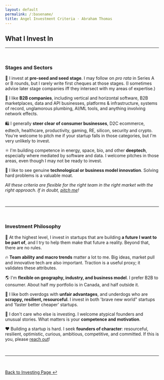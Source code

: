 ```yaml
---
layout: default
permalink: /:basename/
title: Angel Investment Criteria · Abraham Thomas
---
```


## What I Invest In

----

<br/> 

### Stages and Sectors

🌱 I invest at **pre-seed and seed stage**. I may follow on *pro rata* in Series A or B rounds, but I rarely write first cheques at those stages.  (I sometimes advise later stage companies iff they intersect with my areas of expertise.)

📡 I like **B2B companies**, including vertical and horizontal software, B2B marketplaces, data and API businesses, platforms & infrastructure, systems of record, unglamorous plumbing, AI/ML tools, and anything involving network effects.  

🛍 I generally **steer clear of consumer businesses**, D2C ecommerce, edtech, healthcare, productivity, gaming, RE, silicon, security and crypto.  You're welcome to pitch me if your startup falls in those categories, but I'm very unlikely to invest.

⚛️ I'm building competence in energy, space, bio, and other **deeptech**, especially where mediated by software and data.  I welcome pitches in those areas, even though I may not be ready to invest.

🚀 I like to see genuine **technological or business model innovation**.  Solving hard problems is a valuable moat.

*All these criteria are flexible for the right team in the right market with the right approach.  If in doubt, [pitch me](/pitch-me)!*


<br/>

----

<br/>


### Investment Philosophy

🔮 At the highest level, I invest in startups that are building **a future I want to be part of**, and I try to help them make that future a reality. Beyond that, there are no rules.

🔥 **Team ability and macro trends** matter a lot to me. Big ideas, market pull and innovative tech are also important. Traction is a useful proxy; it validates these attributes. 

🌎 I'm **flexible on geography, industry, and business model**. I prefer B2B to consumer. About half my portfolio is in Canada, and half outside it.

🐶 I like both overdogs with **unfair advantages**, and underdogs who are **scrappy, resilient, resourceful**. I invest in both 'brave new world" startups and 'faster better cheaper' startups. 

👥 I don't care who else is investing. I welcome atypical founders and unusual stories. What matters is your **competence and motivation**.  

❤️ Building a startup is hard. I seek **founders of character**: resourceful, resilient, optimistic, curious, ambitious, competitive, and committed.  If this is you, please [reach out](/pitch-me)! 


<br/>

----

<br/>

[Back to Investing Page ↩](/investing)